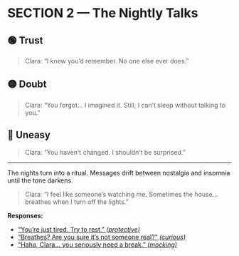 # SECTION 2 — The Nightly Talks

## 🟢 Trust
> Clara: “I knew you’d remember. No one else ever does.”

## 🟡 Doubt
> Clara: “You forgot… I imagined it. Still, I can’t sleep without talking to you.”

## 🔴 Uneasy
> Clara: “You haven’t changed. I shouldn’t be surprised.”

---

The nights turn into a ritual. Messages drift between nostalgia and insomnia until the tone darkens.

> Clara: “I feel like someone’s watching me. Sometimes the house... breathes when I turn off the lights.”

**Responses:**
- [“You’re just tired. Try to rest.” *(protective)*](section3_confession.md#trust)
- [“Breathes? Are you sure it’s not someone real?” *(curious)*](section3_confession.md#curious)
- [“Haha, Clara… you seriously need a break.” *(mocking)*](section3_confession.md#mocking)
